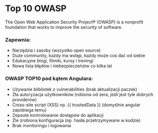 # Top 10 OWASP

The Open Web Application Security Project® (OWASP) is a nonprofit foundation that works to improve the security of software. 

### Zapewnia:
- Narzędzia i zasoby (wszystko open source)
- Duże community, każdy ma wstęp, każdy może coś dać od siebie
- Edukacyjne blogi, filmiki, kursy i treningi
- Nowa lista błędów i niebezpieczeństw co kilka lat

### OWASP TOP10 pod kątem Angulara:
- Używanie blibliotek z vulnerabilities (brak aktualizacji paczek)
- Zła autoryzacja użytkowników (robiona od zera, jeśli jest tyle dobrych providerów)
- Cross-site script (XSS) np. {{ trustedData }} (domyślnie angular zapobiega temu)
- Zepsute kontrolowanie dostępów do aplikacji
- Źle zrobiona konfiguracja (np. hasła przetrzymywane w kodzie)
- Brak monitoringu i logowania
